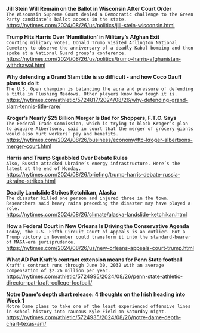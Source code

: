 **Jill Stein Will Remain on the Ballot in Wisconsin After Court Order**\
`The Wisconsin Supreme Court denied a Democratic challenge to the Green Party candidate’s ballot access in the state.`\
https://nytimes.com/2024/08/26/us/politics/jill-stein-wisconsin.html

**Trump Hits Harris Over ‘Humiliation’ in Military’s Afghan Exit**\
`Courting military votes, Donald Trump visited Arlington National Cemetery to observe the anniversary of a deadly Kabul bombing and then spoke at a National Guard group’s conference.`\
https://nytimes.com/2024/08/26/us/politics/trump-harris-afghanistan-withdrawal.html

**Why defending a Grand Slam title is so difficult - and how Coco Gauff plans to do it**\
`The U.S. Open champion is balancing the aura and pressure of defending a title in Flushing Meadows. Other players know how tough it is.`\
https://nytimes.com/athletic/5724817/2024/08/26/why-defending-grand-slam-tennis-title-rare/

**Kroger’s Nearly $25 Billion Merger Is Bad for Shoppers, F.T.C. Says**\
`The Federal Trade Commission, which is trying to block Kroger’s plan to acquire Albertsons, said in court that the merger of grocery giants would also hurt workers’ pay and benefits.`\
https://nytimes.com/2024/08/26/business/economy/ftc-kroger-albertsons-merger-court.html

**Harris and Trump Squabbled Over Debate Rules**\
`Also, Russia attacked Ukraine’s energy infrastructure. Here’s the latest at the end of Monday.`\
https://nytimes.com/2024/08/26/briefing/trump-harris-debate-russia-ukraine-strikes.html

**Deadly Landslide Strikes Ketchikan, Alaska**\
`The disaster killed one person and injured three in the town. Researchers said heavy rains preceding the disaster may have played a role.`\
https://nytimes.com/2024/08/26/climate/alaska-landslide-ketchikan.html

**How a Federal Court in New Orleans Is Driving the Conservative Agenda**\
`Today, the U.S. Fifth Circuit Court of Appeals is an outlier. But a Trump victory in November could transform it into the standard-bearer of MAGA-era jurisprudence.`\
https://nytimes.com/2024/08/26/us/new-orleans-appeals-court-trump.html

**What AD Pat Kraft's contract extension means for Penn State football**\
`Kraft's contract runs through June 30, 2032 with an average compensation of $2.26 million per year.`\
https://nytimes.com/athletic/5724995/2024/08/26/penn-state-athletic-director-pat-kraft-college-football/

**Notre Dame's depth chart release: 4 thoughts on the Irish heading into Week 1**\
`Notre Dame plans to take one of the least experienced offensive lines in school history into raucous Kyle Field on Saturday night.`\
https://nytimes.com/athletic/5724935/2024/08/26/notre-dame-depth-chart-texas-am/

